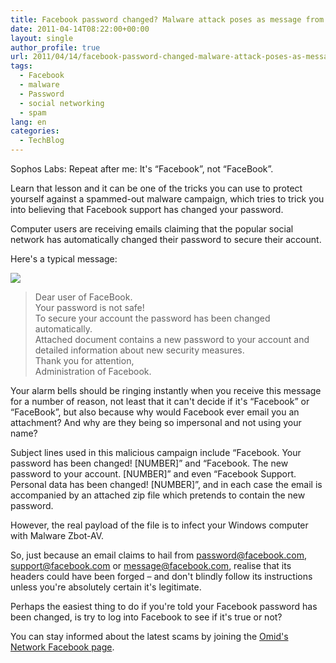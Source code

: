 ```yaml
---
title: Facebook password changed? Malware attack poses as message from Facebook support
date: 2011-04-14T08:22:00+00:00
layout: single
author_profile: true
url: 2011/04/14/facebook-password-changed-malware-attack-poses-as-message-from-facebook-support/
tags:
  - Facebook
  - malware
  - Password
  - social networking
  - spam
lang: en
categories: 
  - TechBlog
---
```

Sophos Labs: Repeat after me: It's “Facebook”, not “FaceBook”.

Learn that lesson and it can be one of the tricks you can use to protect yourself against a spammed-out malware campaign, which tries to trick you into believing that Facebook support has changed your password.

Computer users are receiving emails claiming that the popular social network has automatically changed their password to secure their account.

Here's a typical message:

[![](http://2.bp.blogspot.com/-yBO62vNmKmU/TaanHS6urpI/AAAAAAAAD1w/0nTf3Fu7-j8/s1600/facebook-password-change.jpg)](http://2.bp.blogspot.com/-yBO62vNmKmU/TaanHS6urpI/AAAAAAAAD1w/0nTf3Fu7-j8/s1600/facebook-password-change.jpg)

> Dear user of FaceBook.  
> Your password is not safe!  
> To secure your account the password has been changed automatically.  
> Attached document contains a new password to your account and detailed information about new security measures.  
> Thank you for attention,  
> Administration of Facebook.

Your alarm bells should be ringing instantly when you receive this message for a number of reason, not least that it can't decide if it's “Facebook” or “FaceBook”, but also because why would Facebook ever email you an attachment? And why are they being so impersonal and not using your name?

Subject lines used in this malicious campaign include “Facebook. Your password has been changed! \[NUMBER\]” and “Facebook. The new password to your account. \[NUMBER\]” and even “Facebook Support. Personal data has been changed! \[NUMBER\]”, and in each case the email is accompanied by an attached zip file which pretends to contain the new password.

However, the real payload of the file is to infect your Windows computer with Malware Zbot-AV.

So, just because an email claims to hail from password@facebook.com, support@facebook.com or message@facebook.com, realise that its headers could have been forged – and don't blindly follow its instructions unless you're absolutely certain it's legitimate.

Perhaps the easiest thing to do if you're told your Facebook password has been changed, is try to log into Facebook to see if it's true or not?

You can stay informed about the latest scams by joining the [Omid's Network Facebook page](https://www.facebook.com/omidsnetwork).
